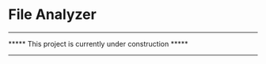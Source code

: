 # File Analyzer 
***************************************************
***** This project is currently under construction *****
***************************************************
